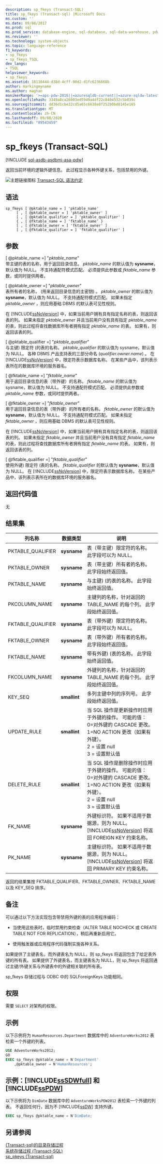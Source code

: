 ```yaml
---
description: sp_fkeys (Transact-SQL)
title: sp_fkeys (Transact-sql) |Microsoft Docs
ms.custom: ''
ms.date: 09/08/2017
ms.prod: sql
ms.prod_service: database-engine, sql-database, sql-data-warehouse, pdw
ms.reviewer: ''
ms.technology: system-objects
ms.topic: language-reference
f1_keywords:
- sp_fkeys
- sp_fkeys_TSQL
dev_langs:
- TSQL
helpviewer_keywords:
- sp_fkeys
ms.assetid: 18110444-d38d-4cff-90d2-d1fc6236668b
author: markingmyname
ms.author: maghan
monikerRange: '>=aps-pdw-2016||=azuresqldb-current||=azure-sqldw-latest||>=sql-server-2016||=sqlallproducts-allversions||>=sql-server-linux-2017||=azuresqldb-mi-current'
ms.openlocfilehash: 3349a8ca26003ed5949a4df22c8404532c5b039c
ms.sourcegitcommit: dd36d1cbe32cd5a65c6638e8f252b0bd8145e165
ms.translationtype: MT
ms.contentlocale: zh-CN
ms.lasthandoff: 09/08/2020
ms.locfileid: "89543459"
---
```

# <a name="sp_fkeys-transact-sql"></a>sp_fkeys (Transact-SQL)
[!INCLUDE [sql-asdb-asdbmi-asa-pdw](../../includes/applies-to-version/sql-asdb-asdbmi-asa-pdw.md)]

  返回当前环境的逻辑外键信息。 此过程显示各种外键关系，包括禁用的外键。  
  
 ![主题链接图标](../../database-engine/configure-windows/media/topic-link.gif "“主题链接”图标") [Transact-SQL 语法约定](../../t-sql/language-elements/transact-sql-syntax-conventions-transact-sql.md)  
  
## <a name="syntax"></a>语法  
  
```syntaxsql  
sp_fkeys [ @pktable_name = ] 'pktable_name'   
     [ , [ @pktable_owner = ] 'pktable_owner' ]   
     [ , [ @pktable_qualifier = ] 'pktable_qualifier' ]   
     { , [ @fktable_name = ] 'fktable_name' }   
     [ , [ @fktable_owner = ] 'fktable_owner' ]   
     [ , [ @fktable_qualifier = ] 'fktable_qualifier' ]  
```  
  
## <a name="arguments"></a>参数  
 [ @pktable_name =] "*pktable_name*"  
 带主键的表的名称，用于返回目录信息。 *pktable_name* 的默认值为 **sysname**，默认值为 NULL。 不支持通配符模式匹配。 必须提供此参数或 *fktable_name* 参数，或同时提供两者。  
  
 [ @pktable_owner =] "*pktable_owner*"  
 表所有者的名称， (用来返回目录信息的主密钥) 。 *pktable_owner* 的默认值为 **sysname**，默认值为 NULL。 不支持通配符模式匹配。 如果未指定 *pktable_owner* ，则应用基础 DBMS 的默认表可见性规则。  
  
 在 [!INCLUDE[ssNoVersion](../../includes/ssnoversion-md.md)] 中，如果当前用户拥有具有指定名称的表，则返回该表的列。 如果未指定 *pktable_owner* 并且当前用户没有具有指定 *pktable_name*的表，则此过程将查找数据库所有者拥有指定 *pktable_name* 的表。 如果有，则返回该表的列。  
  
 [ @pktable_qualifier =] "*pktable_qualifier*"  
 与主键) 限定符 (的表的名称。 *pktable_qualifier* 的默认值为 sysname，默认值为 NULL。 各种 DBMS 产品支持表的三部分命名 (*qualifier.owner.name*) 。 在 [!INCLUDE[ssNoVersion](../../includes/ssnoversion-md.md)] 中，限定符表示数据库名称。 在某些产品中，该列表示表所在的数据库环境的服务器名。  
  
 [ @fktable_name =] "*fktable_name*"  
 用于返回目录信息的表（带外键）的名称。 *fktable_name* 的默认值为 sysname，默认值为 NULL。 不支持通配符模式匹配。 必须提供此参数或 *pktable_name* 参数，或同时提供两者。  
  
 [ @fktable_owner =] "*fktable_owner*"  
 用于返回目录信息的表（带外键）的所有者的名称。 *fktable_owner* 的默认值为 **sysname**，默认值为 NULL。 不支持通配符模式匹配。 如果未指定 *fktable_owner* ，则应用基础 DBMS 的默认表可见性规则。  
  
 在 [!INCLUDE[ssNoVersion](../../includes/ssnoversion-md.md)] 中，如果当前用户拥有具有指定名称的表，则返回该表的列。 如果未指定 *fktable_owner* 并且当前用户没有具有指定 *fktable_name*的表，则此过程将查找数据库所有者拥有指定 *fktable_name* 的表。 如果有，则返回该表的列。  
  
 [ @fktable_qualifier =] "*fktable_qualifier*"  
 使用外键) 限定符 (表的名称。 *fktable_qualifier* 的默认值为 **sysname**，默认值为 NULL。 在 [!INCLUDE[ssNoVersion](../../includes/ssnoversion-md.md)] 中，限定符表示数据库名称。 在某些产品中，该列表示表所在的数据库环境的服务器名。  
  
## <a name="return-code-values"></a>返回代码值  
 无  
  
## <a name="result-sets"></a>结果集  
  
|列名称|数据类型|说明|  
|-----------------|---------------|-----------------|  
|PKTABLE_QUALIFIER|**sysname**|表（带主键）限定符的名称。 此字段可以为 NULL。|  
|PKTABLE_OWNER|**sysname**|表（带主键）所有者的名称。 此字段始终返回值。|  
|PKTABLE_NAME|**sysname**|与主键)  (的表的名称。 此字段始终返回值。|  
|PKCOLUMN_NAME|**sysname**|主键列的名称，针对返回的 TABLE_NAME 的每个列。 此字段始终返回值。|  
|FKTABLE_QUALIFIER|**sysname**|表（带外键）限定符的名称。 此字段可以为 NULL。|  
|FKTABLE_OWNER|**sysname**|表（带外键）所有者的名称。 此字段始终返回值。|  
|FKTABLE_NAME|**sysname**|带有外键)  (表的名称。 此字段始终返回值。|  
|FKCOLUMN_NAME|**sysname**|外键列的名称，针对返回的 TABLE_NAME 的每个列。 此字段始终返回值。|  
|KEY_SEQ|**smallint**|多列主键中列的序列号。 此字段始终返回值。|  
|UPDATE_RULE|**smallint**|当 SQL 操作是更新操作时应用于外键的操作。  可能的值：<br /> 0=对外键的 CASCADE 更改。<br /> 1=NO ACTION 更改（如果有外键）。<br />   2 = 设置 null <br /> 3 = 设置默认值 |  
|DELETE_RULE|**smallint**|当 SQL 操作是删除操作时应用于外键的操作。 可能的值：<br /> 0=对外键的 CASCADE 更改。<br /> 1=NO ACTION 更改（如果有外键）。<br />   2 = 设置 null <br /> 3 = 设置默认值 |  
|FK_NAME|**sysname**|外键标识符。 如果不适用于数据源，则为 NULL。 [!INCLUDE[ssNoVersion](../../includes/ssnoversion-md.md)] 将返回 FOREIGN KEY 约束名称。|  
|PK_NAME|**sysname**|主键标识符。 如果不适用于数据源，则为 NULL。 [!INCLUDE[ssNoVersion](../../includes/ssnoversion-md.md)] 将返回 PRIMARY KEY 约束名称。|  
  
 返回的结果集按 FKTABLE_QUALIFIER、FKTABLE_OWNER、FKTABLE_NAME 以及 KEY_SEQ 排序。  
  
## <a name="remarks"></a>备注  
 可以通过以下方法实现包含带禁用外键的表的应用程序编码：  
  
-   当使用这些表时，临时禁用约束检查（ALTER TABLE NOCHECK 或 CREATE TABLE NOT FOR REPLICATION），稍后再重新启用它。  
  
-   使用触发器或应用程序代码强制实施各种关系。  
  
如果提供了主键表名，而外键表名为 NULL，则 sp_fkeys 将返回包含了给定表外键的所有表。 如果提供了外键表名，而主键表名为 NULL，则 sp_fkeys 将返回通过主键/外键关系与外键表中的外键相关联的所有表。  
  
sp_fkeys 存储过程与 ODBC 中的 SQLForeignKeys 功能相同。  
  
## <a name="permissions"></a>权限  
 需要 `SELECT` 对架构的权限。  
  
## <a name="examples"></a>示例  
 以下示例将为 `HumanResources.Department` 数据库中的 `AdventureWorks2012` 表检索一个外键的列表。  
  
```sql  
USE AdventureWorks2012;  
GO  
EXEC sp_fkeys @pktable_name = N'Department'  
    ,@pktable_owner = N'HumanResources';  
```  
  
## <a name="examples-sssdwfull-and-sspdw"></a>示例：[!INCLUDE[ssSDWfull](../../includes/sssdwfull-md.md)] 和 [!INCLUDE[ssPDW](../../includes/sspdw-md.md)]  
 以下示例将为 `DimDate` 数据库中的 `AdventureWorksPDW2012` 表检索一个外键的列表。 不返回任何行，因为不 [!INCLUDE[ssDW](../../includes/ssdw-md.md)] 支持外键。  
  
```sql  
EXEC sp_fkeys @pktable_name = N'DimDate;  
```  
  
## <a name="see-also"></a>另请参阅  
 [&#40;Transact-sql&#41;的目录存储过程 ](../../relational-databases/system-stored-procedures/catalog-stored-procedures-transact-sql.md)   
 [系统存储过程 (Transact-SQL)](../../relational-databases/system-stored-procedures/system-stored-procedures-transact-sql.md)   
 [sp_pkeys &#40;Transact-sql&#41;](../../relational-databases/system-stored-procedures/sp-pkeys-transact-sql.md)  
  
  

